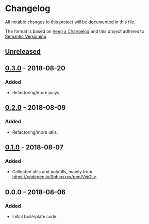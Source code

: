 # Changelog
All notable changes to this project will be documented in this file.

The format is based on [Keep a Changelog](http://keepachangelog.com/en/1.0.0/)
and this project adheres to [Semantic Versioning](http://semver.org/spec/v2.0.0.html).


## [Unreleased]


## [0.3.0] - 2018-08-20
### Added
- Refactoring/more polys.


## [0.2.0] - 2018-08-09
### Added
- Refactoring/more utils.


## [0.1.0] - 2018-08-07
### Added
- Collected utils and polyfills, mainly from https://codepen.io/Sphinxxxx/pen/VejGLv.


## 0.0.0 - 2018-08-06
### Added
- Initial boilerplate code.


[Unreleased]: https://github.com/Sphinxxxx/abo-utils/compare/v0.3.0...HEAD
[0.3.0]:      https://github.com/Sphinxxxx/abo-utils/compare/v0.2.0...v0.3.0
[0.2.0]:      https://github.com/Sphinxxxx/abo-utils/compare/v0.1.0...v0.2.0
[0.1.0]:      https://github.com/Sphinxxxx/abo-utils/compare/v0.0.0...v0.1.0
